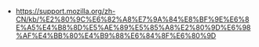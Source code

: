 * https://support.mozilla.org/zh-CN/kb/%E2%80%9C%E6%82%A8%E7%9A%84%E8%BF%9E%E6%8E%A5%E4%B8%8D%E5%AE%89%E5%85%A8%E2%80%9D%E6%98%AF%E4%BB%80%E4%B9%88%E6%84%8F%E6%80%9D